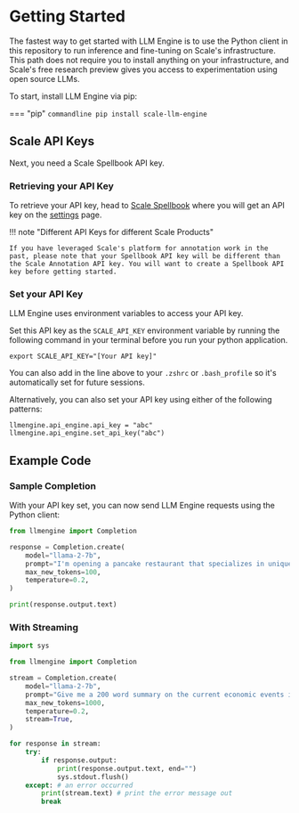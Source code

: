 # Getting Started

The fastest way to get started with LLM Engine is to use the Python client in this repository to 
run inference and fine-tuning on Scale's infrastructure. This path does not require you to install 
anything on your infrastructure, and Scale's free research preview gives you access to experimentation using open source LLMs.

To start, install LLM Engine via pip:

=== "pip"
    ```commandline
    pip install scale-llm-engine
    ```

## Scale API Keys

Next, you need a Scale Spellbook API key.

### Retrieving your API Key

To retrieve your API key, head to [Scale Spellbook](https://spellbook.scale.com) where
you will get an API key on the [settings](https://spellbook.scale.com/settings) page.

!!! note "Different API Keys for different Scale Products"

    If you have leveraged Scale's platform for annotation work in the past, please note that your Spellbook API key will be different than the Scale Annotation API key. You will want to create a Spellbook API key before getting started.

### Set your API Key

LLM Engine uses environment variables to access your API key.

Set this API key as the `SCALE_API_KEY` environment variable by running the following command in your terminal before you run your python application.


```
export SCALE_API_KEY="[Your API key]"
```

You can also add in the line above to your `.zshrc` or `.bash_profile` so it's automatically set for future sessions.

Alternatively, you can also set your API key using either of the following patterns:
```
llmengine.api_engine.api_key = "abc"
llmengine.api_engine.set_api_key("abc")
```

## Example Code

### Sample Completion

With your API key set, you can now send LLM Engine requests using the Python client:


```py
from llmengine import Completion

response = Completion.create(
    model="llama-2-7b",
    prompt="I'm opening a pancake restaurant that specializes in unique pancake shapes, colors, and flavors. List 3 quirky names I could name my restaurant.",
    max_new_tokens=100,
    temperature=0.2,
)

print(response.output.text)
```

### With Streaming


```py
import sys

from llmengine import Completion

stream = Completion.create(
    model="llama-2-7b",
    prompt="Give me a 200 word summary on the current economic events in the US.",
    max_new_tokens=1000,
    temperature=0.2,
    stream=True,
)

for response in stream:
    try:
        if response.output:
            print(response.output.text, end="")
            sys.stdout.flush()
    except: # an error occurred
        print(stream.text) # print the error message out 
        break
```
